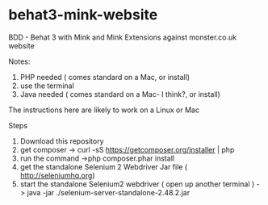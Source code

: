 # behat3-mink-website
BDD - Behat 3 with Mink and Mink Extensions against monster.co.uk website

Notes:
1. PHP needed ( comes standard on a Mac, or install)
2. use the terminal
3. Java needed ( comes standard on a Mac- I think?, or install)

The instructions here are likely to work on a Linux or Mac

Steps
1. Download this repository
2. get composer -> curl -sS https://getcomposer.org/installer | php
3. run the command ->php composer.phar install
4. get the standalone Selenium 2 Webdriver Jar file ( http://seleniumhq.org)
5. start the standalone Selenium2 webdriver ( open up another terminal ) -> java -jar ./selenium-server-standalone-2.48.2.jar
